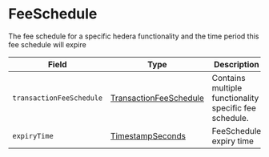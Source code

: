 # FeeSchedule

The fee schedule for a specific hedera functionality and the time period this fee schedule will expire

| Field                    | Type                                                               | Description                                            |
| ------------------------ | ------------------------------------------------------------------ | ------------------------------------------------------ |
| `transactionFeeSchedule` | [TransactionFeeSchedule](transactionfeeschedule.md)                | Contains multiple functionality specific fee schedule. |
| `expiryTime`             | [TimestampSeconds](../miscellaneous/timestamp.md#timestampseconds) | FeeSchedule expiry time                                |

####
